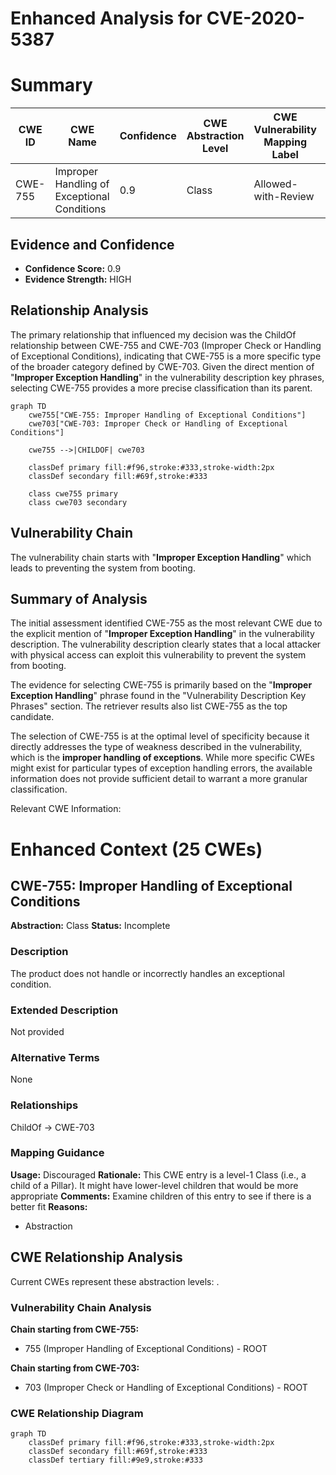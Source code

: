 # Enhanced Analysis for CVE-2020-5387

# Summary
| CWE ID | CWE Name | Confidence | CWE Abstraction Level | CWE Vulnerability Mapping Label | CWE-Vulnerability Mapping Notes |
|---|---|---|---|---|---|
| CWE-755 | Improper Handling of Exceptional Conditions | 0.9 | Class | Allowed-with-Review | Primary CWE |

## Evidence and Confidence

*   **Confidence Score:** 0.9
*   **Evidence Strength:** HIGH

## Relationship Analysis
The primary relationship that influenced my decision was the ChildOf relationship between CWE-755 and CWE-703 (Improper Check or Handling of Exceptional Conditions), indicating that CWE-755 is a more specific type of the broader category defined by CWE-703. Given the direct mention of "**Improper Exception Handling**" in the vulnerability description key phrases, selecting CWE-755 provides a more precise classification than its parent.

```mermaid
graph TD
    cwe755["CWE-755: Improper Handling of Exceptional Conditions"]
    cwe703["CWE-703: Improper Check or Handling of Exceptional Conditions"]
    
    cwe755 -->|CHILDOF| cwe703
    
    classDef primary fill:#f96,stroke:#333,stroke-width:2px
    classDef secondary fill:#69f,stroke:#333
    
    class cwe755 primary
    class cwe703 secondary
```

## Vulnerability Chain
The vulnerability chain starts with "**Improper Exception Handling**" which leads to preventing the system from booting.

## Summary of Analysis
The initial assessment identified CWE-755 as the most relevant CWE due to the explicit mention of "**Improper Exception Handling**" in the vulnerability description. The vulnerability description clearly states that a local attacker with physical access can exploit this vulnerability to prevent the system from booting.

The evidence for selecting CWE-755 is primarily based on the "**Improper Exception Handling**" phrase found in the "Vulnerability Description Key Phrases" section. The retriever results also list CWE-755 as the top candidate.

The selection of CWE-755 is at the optimal level of specificity because it directly addresses the type of weakness described in the vulnerability, which is the **improper handling of exceptions**. While more specific CWEs might exist for particular types of exception handling errors, the available information does not provide sufficient detail to warrant a more granular classification.

Relevant CWE Information:

# Enhanced Context (25 CWEs)

## CWE-755: Improper Handling of Exceptional Conditions
**Abstraction:** Class
**Status:** Incomplete

### Description
The product does not handle or incorrectly handles an exceptional condition.

### Extended Description
Not provided

### Alternative Terms
None

### Relationships
ChildOf -> CWE-703

### Mapping Guidance
**Usage:** Discouraged
**Rationale:** This CWE entry is a level-1 Class (i.e., a child of a Pillar). It might have lower-level children that would be more appropriate
**Comments:** Examine children of this entry to see if there is a better fit
**Reasons:**
- Abstraction


## CWE Relationship Analysis

Current CWEs represent these abstraction levels: .


### Vulnerability Chain Analysis

**Chain starting from CWE-755:**
- 755 (Improper Handling of Exceptional Conditions) - ROOT


**Chain starting from CWE-703:**
- 703 (Improper Check or Handling of Exceptional Conditions) - ROOT



### CWE Relationship Diagram

```mermaid
graph TD
    classDef primary fill:#f96,stroke:#333,stroke-width:2px
    classDef secondary fill:#69f,stroke:#333
    classDef tertiary fill:#9e9,stroke:#333
```
